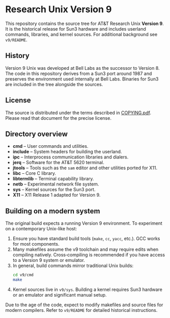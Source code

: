 # Research Unix Version 9

This repository contains the source tree for AT&T Research Unix **Version 9**. It is the historical release for Sun3 hardware and includes userland commands, libraries, and kernel sources. For additional background see `v9/README`.

## History

Version 9 Unix was developed at Bell Labs as the successor to Version 8. The code in this repository derives from a Sun3 port around 1987 and preserves the environment used internally at Bell Labs. Binaries for Sun3 are included in the tree alongside the sources.

## License

The source is distributed under the terms described in [COPYING.pdf](COPYING.pdf). Please read that document for the precise license.

## Directory overview

- **cmd** – User commands and utilities.
- **include** – System headers for building the userland.
- **ipc** – Interprocess communication libraries and dialers.
- **jerq** – Software for the AT&T 5620 terminal.
- **jtools** – Tools such as the `sam` editor and other utilities ported for X11.
- **libc** – Core C library.
- **libtermlib** – Terminal capability library.
- **netb** – Experimental network file system.
- **sys** – Kernel sources for the Sun3 port.
- **X11** – X11 Release 1 adapted for Version 9.

## Building on a modern system

The original build expects a running Version 9 environment. To experiment on a contemporary Unix-like host:

1. Ensure you have standard build tools (`make`, `cc`, `yacc`, etc.). GCC works for most components.
2. Many makefiles assume the v9 toolchain and may require edits when compiling natively. Cross‑compiling is recommended if you have access to a Version 9 system or emulator.
3. In general, build commands mirror traditional Unix builds:
   ```sh
   cd v9/cmd
   make
   ```
4. Kernel sources live in `v9/sys`. Building a kernel requires Sun3 hardware or an emulator and significant manual setup.

Due to the age of the code, expect to modify makefiles and source files for modern compilers. Refer to `v9/README` for detailed historical instructions.

